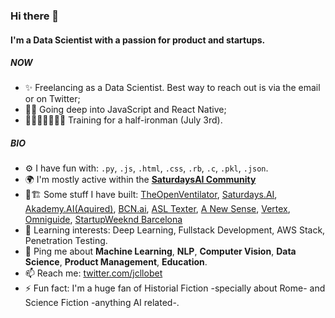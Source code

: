 ### Hi there 👋

#### I'm a Data Scientist with a passion for product and startups.

##### NOW

- ✨ Freelancing as a Data Scientist. Best way to reach out is via the email or on Twitter;
- 🧑‍💻 Going deep into JavaScript and React Native;
- 🏊🏽‍♂️🚵🏽‍♂️🏃 Training for a half-ironman (July 3rd).

##### BIO

- ⚙ I have fun with: `.py`, `.js`, `.html`, `.css`, `.rb`, `.c`, `.pkl`, `.json`.
- 🌍 I'm mostly active within the [**SaturdaysAI Community**](https://community.saturdays.ai/home)
- 👷🏗️ Some stuff I have built:  [TheOpenVentilator](https://theopenventilator.com/), [Saturdays.AI](https://saturdays.ai/), [Akademy.AI(Aquired)](https://www.strive.school), [BCN.ai](https://bcn.ai/), [ASL Texter](https://devpost.com/software/hackupc_asl_video_platform), [A New Sense](https://devpost.com/software/anewsense), [Vertex](https://devpost.com/software/vertex), [Omniguide](https://devpost.com/software/omniguide), [StartupWeeknd Barcelona](https://novobrief.com/startup-weekend-barcelona/6835/)
- 🌱 Learning interests: Deep Learning, Fullstack Development, AWS Stack, Penetration Testing.
- 💬 Ping me about **Machine Learning**, **NLP**, **Computer Vision**, **Data Science**, **Product Management**, **Education**. 
- 📫 Reach me: [twitter.com/jcllobet](https://twitter.com/jcllobet)
- ⚡️ Fun fact: I'm a huge fan of Historial Fiction -specially about Rome- and Science Fiction -anything AI related-.
